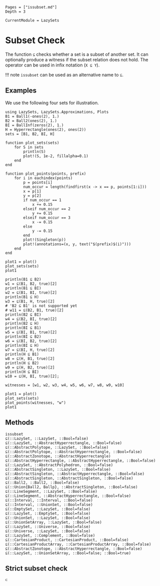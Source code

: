 ```@contents
Pages = ["issubset.md"]
Depth = 3
```

```@meta
CurrentModule = LazySets
```

# Subset Check

The function `⊆` checks whether a set is a subset of another set.
It can optionally produce a witness if the subset relation does not hold.
The operator can be used in infix notation (`X ⊆ Y`).

!!! note
    `issubset` can be used as an alternative name to `⊆`.

## Examples

We use the following four sets for illustration.

```@example binary_set_operations
using LazySets, LazySets.Approximations, Plots
B1 = Ball1(-ones(2), 1.)
B2 = Ball2(ones(2), 1.)
BI = BallInf(zeros(2), 1.)
H = Hyperrectangle(ones(2), ones(2))
sets = [B1, B2, BI, H]

function plot_sets(sets)
    for S in sets
        println(S)
        plot!(S, 1e-2, fillalpha=0.1)
    end
end

function plot_points(points, prefix)
    for i in eachindex(points)
        p = points[i]
        num_occur = length(findfirst(x -> x == p, points[1:i]))
        x = p[1]
        y = p[2]
        if num_occur == 1
            x += 0.15
        elseif num_occur == 2
            y += 0.15
        elseif num_occur == 3
            x -= 0.15
        else
            y -= 0.15
        end
        plot!(Singleton(p))
        plot!(annotations=(x, y, text("$(prefix)$(i)")))
    end
end

plot1 = plot()
plot_sets(sets)
plot1
```

```@example binary_set_operations
println(B1 ⊆ B2)
w1 = ⊆(B1, B2, true)[2]
println(B1 ⊆ BI)
w2 = ⊆(B1, BI, true)[2]
println(B1 ⊆ H)
w3 = ⊆(B1, H, true)[2]
# 'B2 ⊆ B1' is not supported yet
# w11 = ⊆(B2, B1, true)[2]
println(B2 ⊆ BI)
w4 = ⊆(B2, BI, true)[2]
println(B2 ⊆ H)
println(BI ⊆ B1)
w5 = ⊆(BI, B1, true)[2]
println(BI ⊆ B2)
w6 = ⊆(BI, B2, true)[2]
println(BI ⊆ H)
w7 = ⊆(BI, H, true)[2]
println(H ⊆ B1)
w8 = ⊆(H, B1, true)[2]
println(H ⊆ B2)
w9 = ⊆(H, B2, true)[2]
println(H ⊆ BI)
w10 = ⊆(H, BI, true)[2];
```

```@example binary_set_operations
witnesses = [w1, w2, w3, w4, w5, w6, w7, w8, w9, w10]

plot1 = plot()
plot_sets(sets)
plot_points(witnesses, "w")
plot1
```

## Methods

```@docs
issubset
⊆(::LazySet, ::LazySet, ::Bool=false)
⊆(::LazySet, ::AbstractHyperrectangle, ::Bool=false)
⊆(::AbstractPolytope, ::LazySet, ::Bool=false)
⊆(::AbstractPolytope, ::AbstractHyperrectangle, ::Bool=false)
⊆(::AbstractZonotope, ::AbstractHyperrectangle)
⊆(::AbstractHyperrectangle, ::AbstractHyperrectangle, ::Bool=false)
⊆(::LazySet, ::AbstractPolyhedron, ::Bool=false)
⊆(::AbstractSingleton, ::LazySet, ::Bool=false)
⊆(::AbstractSingleton, ::AbstractHyperrectangle, ::Bool=false)
⊆(::AbstractSingleton, ::AbstractSingleton, ::Bool=false)
⊆(::Ball2, ::Ball2, ::Bool=false)
⊆(::Union{Ball2, Ballp}, ::AbstractSingleton, ::Bool=false)
⊆(::LineSegment, ::LazySet, ::Bool=false)
⊆(::LineSegment, ::AbstractHyperrectangle, ::Bool=false)
⊆(::Interval, ::Interval, ::Bool=false)
⊆(::Interval, ::UnionSet, ::Bool=false)
⊆(::EmptySet, ::LazySet, ::Bool=false)
⊆(::LazySet, ::EmptySet, ::Bool=false)
⊆(::UnionSet, ::LazySet, ::Bool=false)
⊆(::UnionSetArray, ::LazySet, ::Bool=false)
⊆(::LazySet, ::Universe, ::Bool=false)
⊆(::Universe, ::LazySet, ::Bool=false)
⊆(::LazySet, ::Complement, ::Bool=false)
⊆(::CartesianProduct, ::CartesianProduct, ::Bool=false)
⊆(::CartesianProductArray, ::CartesianProductArray, ::Bool=false)
⊆(::AbstractZonotope, ::AbstractHyperrectangle, ::Bool=false)
⊆(::LazySet, ::UnionSetArray, ::Bool=false; ::Bool=true)
```

## Strict subset check

```@docs
⊂
```
